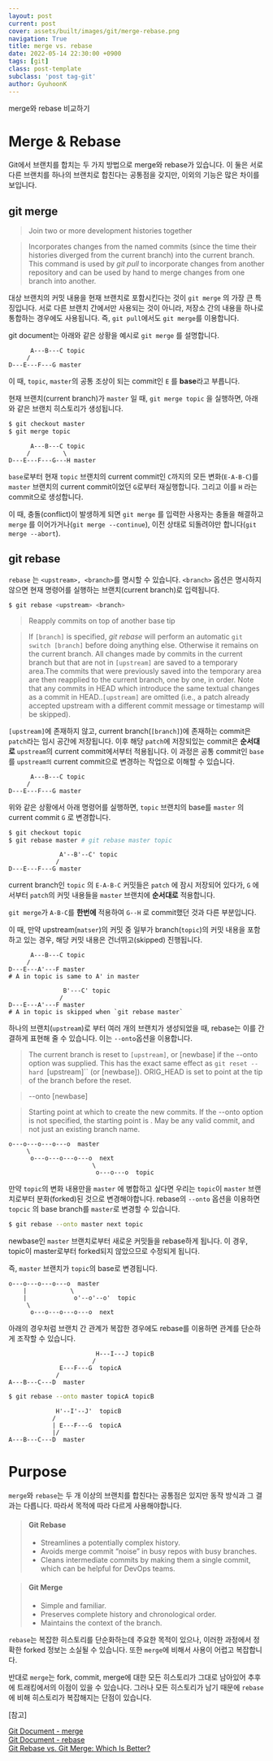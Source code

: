 ```yaml
---
layout: post
current: post
cover: assets/built/images/git/merge-rebase.png
navigation: True
title: merge vs. rebase
date: 2022-05-14 22:30:00 +0900
tags: [git]
class: post-template
subclass: 'post tag-git'
author: GyuhoonK
---
```


merge와 rebase 비교하기

# Merge & Rebase 

Git에서 브랜치를 합치는 두 가지 방법으로 merge와 rebase가 있습니다. 이 둘은 서로 다른 브랜치를 하나의 브랜치로 합친다는 공통점을 갖지만, 이외의 기능은 많은 차이를 보입니다.

## git merge

> Join two or more development histories together

> Incorporates changes from the named commits (since the time their histories diverged from the current branch) into the current branch. This command is used by *git pull* to incorporate changes from another repository and can be used by hand to merge changes from one branch into another.

대상 브랜치의 커밋 내용을 현재 브랜치로 포함시킨다는 것이 `git merge` 의 가장 큰 특징입니다.  서로 다른 브랜치 간에서만 사용되는 것이 아니라, 저장소 간의 내용을 하나로 통합하는 경우에도 사용됩니다. 즉, `git pull`에서도 `git merge`를 이용합니다.

git document는 아래와 같은 상황을 예시로 `git merge` 를 설명합니다.

```
      A---B---C topic
     /
D---E---F---G master
```

이 때, `topic`, `master`의 공통 조상이 되는 commit인 `E` 를 **base**라고 부릅니다.

현재 브랜치(current branch)가 `master` 일 때, `git merge topic` 을 실행하면, 아래와 같은 브랜치 히스토리가 생성됩니다.

```bash
$ git checkout master
$ git merge topic
```

```
      A---B---C topic
     /         \
D---E---F---G---H master
```

`base`로부터 현재 `topic` 브랜치의 current commit인 `C`까지의 모든 변화(`E-A-B-C`)를 `master` 브랜치의 current commit이었던 `G`로부터 재실행합니다. 그리고 이를 `H` 라는 commit으로 생성합니다.

이 때, 충돌(conflict)이 발생하게 되면 `git merge` 를 입력한 사용자는 충돌을 해결하고 `merge` 를 이어가거나(`git merge --continue`), 이전 상태로 되돌려야만 합니다(`git merge --abort`).

## git rebase

`rebase` 는 `<upstream>, <branch>`를 명시할 수 있습니다. `<branch>` 옵션은 명시하지 않으면 현재 명령어를 실행하는 브랜치(current branch)로 입력됩니다.

```bash
$ git rebase <upstream> <branch>
```

> Reapply commits on top of another base tip

> If `[branch]` is specified, *git rebase* will perform an automatic `git switch [branch]` before doing anything else. Otherwise it remains on the current branch. All changes made by commits in the current branch but that are not in `[upstream]` are saved to a temporary area.The commits that were previously saved into the temporary area are then reapplied to the current branch, one by one, in order. Note that any commits in HEAD which introduce the same textual changes as a commit in HEAD..`[upstream]` are omitted (i.e., a patch already accepted upstream with a different commit message or timestamp will be skipped).

`[upstream]`에 존재하지 않고, current branch(`[branch]`)에 존재하는 commit은 `patch`라는 임시 공간에 저장됩니다.  이후 해당 `patch`에 저장되있는 commit은 **순서대로** `upstream`의 current commit에서부터 적용됩니다. 이 과정은 공통 commit인 `base` 를 `upstream의` current commit으로 변경하는 작업으로 이해할 수 있습니다.

	      A---B---C topic
	     /
	D---E---F---G master
위와 같은 상황에서 아래 명령어를 실행하면, `topic` 브랜치의 base를  `master` 의 current commit `G` 로 변경합니다.

```bash
$ git checkout topic
$ git rebase master # git rebase master topic
```

```
              A'--B'--C' topic
             /
D---E---F---G master
```

current branch인 `topic` 의 `E-A-B-C` 커밋들은 `patch` 에 잠시 저장되어 있다가, `G` 에서부터  `patch`의 커밋 내용들을 `master` 브랜치에 **순서대로** 적용합니다.

`git merge`가 `A-B-C`를  **한번에** 적용하여 `G--H` 로 commit했던 것과 다른 부분입니다.

이 때, 만약 upstream(`matser`)의 커밋 중 일부가 branch(`topic`)의 커밋 내용을 포함하고 있는 경우, 해당 커밋 내용은 건너뛰고(skipped) 진행됩니다.

 ```
       A---B---C topic
      /
 D---E---A'---F master
 # A in topic is same to A' in master 
 ```

```
               B'---C' topic
              /
D---E---A'---F master
# A in topic is skipped when `git rebase master`
```

하나의 브랜치(`upstream`)로 부터 여러 개의 브랜치가 생성되었을 때, rebase는 이를 간결하게 표현해 줄 수 있습니다. 이는 `--onto`옵션을 이용합니다.

> The current branch is reset to `[upstream]`, or [newbase] if the --onto option was supplied. This has the exact same effect as `git reset --hard `[upstream]`` (or [newbase]). ORIG_HEAD is set to point at the tip of the branch before the reset.

> --onto [newbase]

> Starting point at which to create the new commits. If the --onto option is not specified, the starting point is <upstream>. May be any valid commit, and not just an existing branch name.

```
o---o---o---o---o  master
     \
      o---o---o---o---o  next
                       \
                        o---o---o  topic
```

만약   `topic`의 변화 내용만을 `master` 에 병합하고 싶다면 우리는 `topic`이 `master` 브랜치로부터 분화(forked)된 것으로 변경해야합니다. rebase의 `--onto` 옵션을 이용하면  `topcic` 의 base branch를  `master`로 변경할 수 있습니다.

```bash
$ git rebase --onto master next topic
```

newbase인 `master` 브랜치로부터 새로운 커밋들을 rebase하게 됩니다. 이 경우, topic이 master로부터 forked되지 않았으므로 수정되게 됩니다.

즉, `master` 브랜치가  `topic`의 base로 변경됩니다.

```
o---o---o---o---o  master
    |            \
    |             o'--o'--o'  topic
     \
      o---o---o---o---o  next
```

아래의 경우처럼 브랜치 간 관계가 복잡한 경우에도 rebase를 이용하면 관계를 단순하게 조작할 수 있습니다.

```
                        H---I---J topicB
                       /
              E---F---G  topicA
             /
A---B---C---D  master
```

```bash
$ git rebase --onto master topicA topicB
```

```
             H'--I'--J'  topicB
            /
            | E---F---G  topicA
            |/
A---B---C---D  master
```

# Purpose

`merge`와 `rebase`는 두 개 이상의 브랜치를 합친다는 공통점은 있지만 동작 방식과 그 결과는 다릅니다. 따라서 목적에 따라 다르게 사용해야합니다.

> #### Git Rebase
>
> - Streamlines a potentially complex history.
> - Avoids merge commit “noise” in busy repos with busy branches.
> - Cleans intermediate commits by making them a single commit, which can be helpful for DevOps teams.

> #### Git Merge
>
> - Simple and familiar.
> - Preserves complete history and chronological order.
> - Maintains the context of the branch.

`rebase`는 복잡한 히스토리를 단순화하는데 주요한 목적이 있으나, 이러한 과정에서 정확한 forked 정보는 소실될 수 있습니다. 또한 `merge`에 비해서 사용이 어렵고 복잡합니다.

반대로 `merge`는 fork, commit, merge에 대한 모든 히스토리가 그대로 남아있어 추후에 트래킹에서의 이점이 있을 수 있습니다. 그러나 모든 히스토리가 남기 때문에 `rebase`에 비해 히스토리가 복잡해지는 단점이 있습니다.



[참고]

[Git Document - merge](https://git-scm.com/docs/git-merge)   
[Git Document - rebase](https://git-scm.com/docs/git-rebase)   
[Git Rebase vs. Git Merge: Which Is Better?](https://www.perforce.com/blog/vcs/git-rebase-vs-git-merge-which-better)
